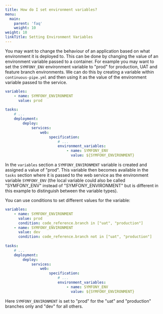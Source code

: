 ```yaml
---
title: How do I set environment variables?
menu:
  main:
    parent: 'faq'
    weight: 10
weight: 10
linkTitle: Setting Environment Variables
---
```

You may want to change the behaviour of an application based on what environment it is deployed to. This can be done by changing the value of an environment variable passed to a container. For example you may want to set the `SYMFONY_ENV` environment variable to "prod" for production, UAT and feature branch environments. We can do this by creating a variable within `continuous-pipe.yml` and then using it as the value of the environment variable passed to the service.

```yaml
variables:
    - name: SYMFONY_ENVIRONMENT
      value: prod
 
tasks:
    # ...
    deployment:
        deploy:
            services:
                web:
                    specification:
                        # ...
                        environment_variables:
                            - name: SYMFONY_ENV
                              value: ${SYMFONY_ENVIRONMENT}
```

In the `variables` section a `SYMFONY_ENVIRONMENT` variable is created and assigned a value of "prod". This variable then becomes available in the `tasks` section where it is passed to the web service as the environment variable `SYMFONY_ENV` (the local variable could also be called "SYMFONY_ENV" instead of "SYMFONY_ENVIRONMENT" but is different in this example to distinguish between the variable types).

You can use conditions to set different values for the variable:

```yaml
variables:
    - name: SYMFONY_ENVIRONMENT
      value: prod
      condition: code_reference.branch in ["uat", "production"]
    - name: SYMFONY_ENVIRONMENT
      value: dev
      condition: code_reference.branch not in ["uat", "production"]
 
tasks:
    # ...
    deployment:
        deploy:
            services:
                web:
                    specification:
                        # ...
                        environment_variables:
                            - name: SYMFONY_ENV
                              value: ${SYMFONY_ENVIRONMENT}
```
Here `SYMFONY_ENVIRONMENT` is set to "prod" for the "uat" and "production" branches only and "dev" for all others.
